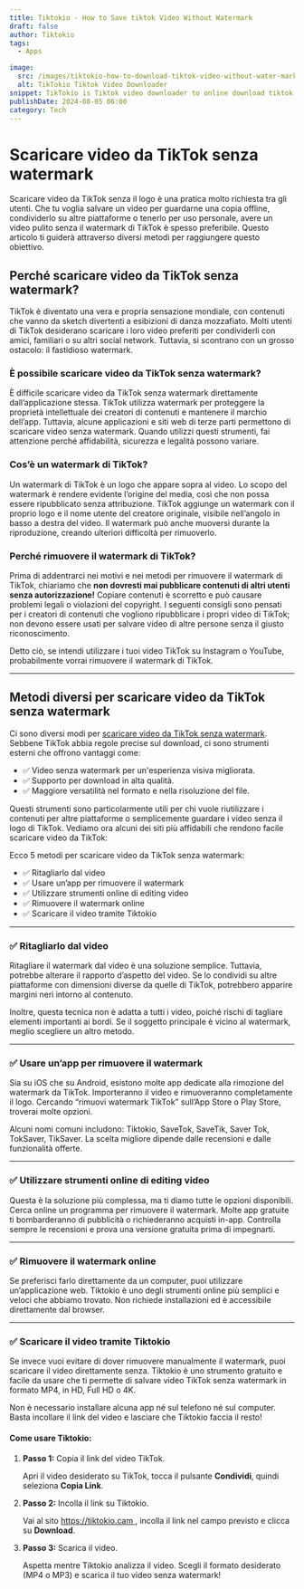 ```yaml
---
title: Tiktokio - How to Save tiktok Video Without Watermark
draft: false
author: Tiktokio
tags:
  - Apps

image:
  src: /images/tiktokio-how-to-download-tiktok-video-without-water-mark.webp
  alt: TikTokio Tiktok Video Downloader
snippet: TikTokio is Tiktok video downloader to online download tiktok videos without watermark easily, download video from tiktok, free download tiktok video in mp4.
publishDate: 2024-08-05 06:00
category: Tech
---
```



# Scaricare video da TikTok senza watermark

Scaricare video da TikTok senza il logo è una pratica molto richiesta tra gli utenti. Che tu voglia salvare un video per guardarne una copia offline, condividerlo su altre piattaforme o tenerlo per uso personale, avere un video pulito senza il watermark di TikTok è spesso preferibile. Questo articolo ti guiderà attraverso diversi metodi per raggiungere questo obiettivo.

## Perché scaricare video da TikTok senza watermark?

TikTok è diventato una vera e propria sensazione mondiale, con contenuti che vanno da sketch divertenti a esibizioni di danza mozzafiato. Molti utenti di TikTok desiderano scaricare i loro video preferiti per condividerli con amici, familiari o su altri social network. Tuttavia, si scontrano con un grosso ostacolo: il fastidioso watermark.

### È possibile scaricare video da TikTok senza watermark?

È difficile scaricare video da TikTok senza watermark direttamente dall’applicazione stessa. TikTok utilizza watermark per proteggere la proprietà intellettuale dei creatori di contenuti e mantenere il marchio dell’app. Tuttavia, alcune applicazioni e siti web di terze parti permettono di scaricare video senza watermark. Quando utilizzi questi strumenti, fai attenzione perché affidabilità, sicurezza e legalità possono variare.

### Cos’è un watermark di TikTok?

Un watermark di TikTok è un logo che appare sopra al video. Lo scopo del watermark è rendere evidente l’origine del media, così che non possa essere ripubblicato senza attribuzione. TikTok aggiunge un watermark con il proprio logo e il nome utente del creatore originale, visibile nell’angolo in basso a destra del video. Il watermark può anche muoversi durante la riproduzione, creando ulteriori difficoltà per rimuoverlo.

### Perché rimuovere il watermark di TikTok?

Prima di addentrarci nei motivi e nei metodi per rimuovere il watermark di TikTok, chiariamo che **non dovresti mai pubblicare contenuti di altri utenti senza autorizzazione!** Copiare contenuti è scorretto e può causare problemi legali o violazioni del copyright. I seguenti consigli sono pensati per i creatori di contenuti che vogliono ripubblicare i propri video di TikTok; non devono essere usati per salvare video di altre persone senza il giusto riconoscimento.

Detto ciò, se intendi utilizzare i tuoi video TikTok su Instagram o YouTube, probabilmente vorrai rimuovere il watermark di TikTok.

---

## Metodi diversi per scaricare video da TikTok senza watermark

Ci sono diversi modi per [scaricare video da TikTok senza watermark](https://tiktokio.cam ). Sebbene TikTok abbia regole precise sul download, ci sono strumenti esterni che offrono vantaggi come:

- ✅ Video senza watermark per un'esperienza visiva migliorata.
- ✅ Supporto per download in alta qualità.
- ✅ Maggiore versatilità nel formato e nella risoluzione del file.

Questi strumenti sono particolarmente utili per chi vuole riutilizzare i contenuti per altre piattaforme o semplicemente guardare i video senza il logo di TikTok. Vediamo ora alcuni dei siti più affidabili che rendono facile scaricare video da TikTok:

Ecco 5 metodi per scaricare video da TikTok senza watermark:

- ✅ Ritagliarlo dal video
- ✅ Usare un’app per rimuovere il watermark
- ✅ Utilizzare strumenti online di editing video
- ✅ Rimuovere il watermark online
- ✅ Scaricare il video tramite Tiktokio

---

### ✅ Ritagliarlo dal video

Ritagliare il watermark dal video è una soluzione semplice. Tuttavia, potrebbe alterare il rapporto d’aspetto del video. Se lo condividi su altre piattaforme con dimensioni diverse da quelle di TikTok, potrebbero apparire margini neri intorno al contenuto.

Inoltre, questa tecnica non è adatta a tutti i video, poiché rischi di tagliare elementi importanti ai bordi. Se il soggetto principale è vicino al watermark, meglio scegliere un altro metodo.

---

### ✅ Usare un’app per rimuovere il watermark

Sia su iOS che su Android, esistono molte app dedicate alla rimozione del watermark da TikTok. Importeranno il video e rimuoveranno completamente il logo. Cercando “rimuovi watermark TikTok” sull’App Store o Play Store, troverai molte opzioni.

Alcuni nomi comuni includono: Tiktokio, SaveTok, SaveTik, Saver Tok, TokSaver, TikSaver. La scelta migliore dipende dalle recensioni e dalle funzionalità offerte.

---

### ✅ Utilizzare strumenti online di editing video

Questa è la soluzione più complessa, ma ti diamo tutte le opzioni disponibili. Cerca online un programma per rimuovere il watermark. Molte app gratuite ti bombarderanno di pubblicità o richiederanno acquisti in-app. Controlla sempre le recensioni e prova una versione gratuita prima di impegnarti.

---

### ✅ Rimuovere il watermark online

Se preferisci farlo direttamente da un computer, puoi utilizzare un’applicazione web. Tiktokio è uno degli strumenti online più semplici e veloci che abbiamo trovato. Non richiede installazioni ed è accessibile direttamente dal browser.

---

### ✅ Scaricare il video tramite Tiktokio

Se invece vuoi evitare di dover rimuovere manualmente il watermark, puoi scaricare il video direttamente senza. Tiktokio è uno strumento gratuito e facile da usare che ti permette di salvare video TikTok senza watermark in formato MP4, in HD, Full HD o 4K.

Non è necessario installare alcuna app né sul telefono né sul computer. Basta incollare il link del video e lasciare che Tiktokio faccia il resto!

#### Come usare Tiktokio:

1. **Passo 1:** Copia il link del video TikTok.

   Apri il video desiderato su TikTok, tocca il pulsante **Condividi**, quindi seleziona **Copia Link**.

2. **Passo 2:** Incolla il link su Tiktokio.

   Vai al sito [https://tiktokio.cam ](https://tiktokio.cam ), incolla il link nel campo previsto e clicca su **Download**.

3. **Passo 3:** Scarica il video.

   Aspetta mentre Tiktokio analizza il video. Scegli il formato desiderato (MP4 o MP3) e scarica il tuo video senza watermark!